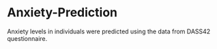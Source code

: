 # Anxiety-Prediction
Anxiety levels in individuals were predicted using the data from DASS42 questionnaire.

